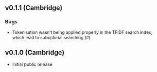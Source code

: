## v0.1.1 (Cambridge)

### Bugs

 - Tokenisation wasn't being applied properly in the TFIDF search index,
   which lead to suboptimal searching (#)

## v0.1.0 (Cambridge)
 - Initial public release